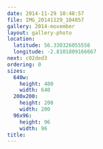 ```yaml
---
date: 2014-11-29 10:48:57
file: IMG_20141129_104857
gallery: 2014-movember
layout: gallery-photo
location:
  latitude: 56.330326055556
  longitude: -2.8101809166667
next: c02ded3
ordering: 0
sizes:
  640w:
    height: 480
    width: 640
  200x200:
    height: 200
    width: 200
  96x96:
    height: 96
    width: 96
title: 
---
```

